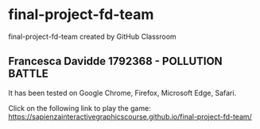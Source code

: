 # final-project-fd-team
final-project-fd-team created by GitHub Classroom

## Francesca Davidde 1792368 - POLLUTION BATTLE

It has been tested on Google Chrome, Firefox, Microsoft Edge, Safari.

Click on the following link to play the game: https://sapienzainteractivegraphicscourse.github.io/final-project-fd-team/

